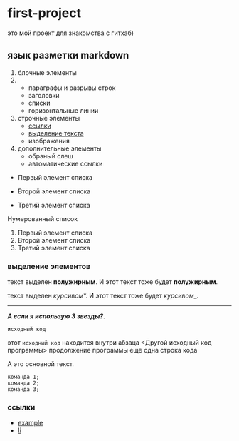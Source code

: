 # first-project
это мой проект для знакомства с гитхаб) 


## язык разметки markdown
1. блочные элементы
2. + параграфы и разрывы строк
   + заголовки
   + списки
   + горизонтальные линии
3. строчные элементы
   + [ссылки](#Links)
   + [выделение текста](#emphasis)
   + изображения
4. дополнительные элементы
   + обраный слеш
   + автоматические ссылки


* Первый элемент списка
+ Второй элемент списка
- Третий элемент списка

 Нумерованный список
 1. Первый элемент списка
 2. Второй элемент списка
 3. Третий элемент списка
### выделение элементов
текст выделен **полужирным**. И этот текст тоже будет __полужирным__.

 текст выделен *курсивом**. И этот текст тоже будет _курсивом__.
***
 ***А если я использую 3 звезды?***.
 
 `исходный код`
 
 этот `исходный код` находится внутри абзаца
     <Другой исходный код программы>
     продолжение программы
     ещё одна строка кода
     
А это основной текст.

```
команда 1;
команда 2;
команда 3;
```

###  <a name="Links"></a> ссылки
* [example](https://example.com)
* [li](https://lichess.org "на правах рекламы")
